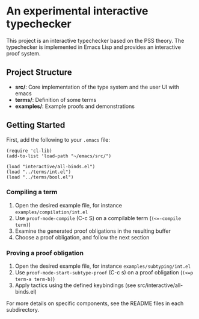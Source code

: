 # An experimental interactive typechecker

This project is an interactive typechecker based on the PSS theory.
The typechecker is implemented in Emacs Lisp and provides an interactive proof system.

## Project Structure

- **src/**: Core implementation of the type system and the user UI with emacs
- **terms/**: Definition of some terms
- **examples/**: Example proofs and demonstrations

## Getting Started

First, add the following to your `.emacs` file:
```
(require 'cl-lib)
(add-to-list 'load-path "~/emacs/src/")

(load "interactive/all-binds.el")
(load "../terms/int.el")
(load "../terms/bool.el")
```

### Compiling a term

1. Open the desired example file, for instance `examples/compilation/int.el`
2. Use `proof-mode-compile` (C-c S) on a compilable term (`(<=-compile term)`)
3. Examine the generated proof obligations in the resulting buffer
4. Choose a proof obligation, and follow the next section

### Proving a proof obligation

1. Open the desired example file, for instance `examples/subtyping/int.el`
2. Use `proof-mode-start-subtype-proof` (C-c s) on a proof obligation (`(<=p term-a term-b)`)
3. Apply tactics using the defined keybindings (see src/interactive/all-binds.el)

For more details on specific components, see the README files in each subdirectory.